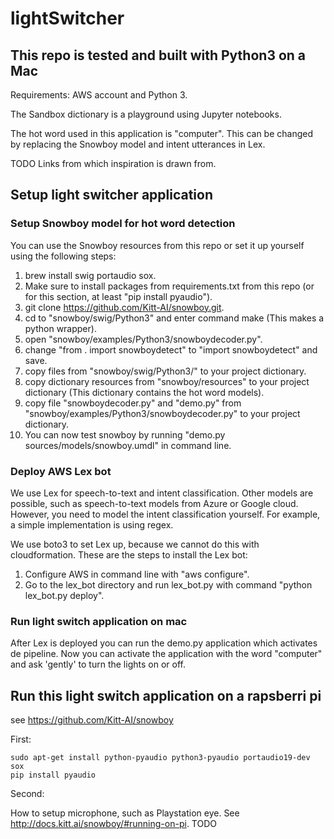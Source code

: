 # lightSwitcher

## This repo is tested and built with Python3 on a Mac

Requirements: AWS account and Python 3.

The Sandbox dictionary is a playground using Jupyter notebooks.

The hot word used in this application is "computer". This can be changed by replacing the Snowboy model and intent utterances in Lex.

TODO Links from which inspiration is drawn from.

## Setup light switcher application

### Setup Snowboy model for hot word detection

You can use the Snowboy resources from this repo or set it up yourself using the following steps:

1. brew install swig portaudio sox.
2. Make sure to install packages from requirements.txt from this repo (or for this section, at least "pip install pyaudio").
3. git clone <https://github.com/Kitt-AI/snowboy.git>.
4. cd to "snowboy/swig/Python3" and enter command make (This makes a python wrapper).
5. open "snowboy/examples/Python3/snowboydecoder.py".
6. change "from . import snowboydetect" to "import snowboydetect" and save.
7. copy files from "snowboy/swig/Python3/" to your project dictionary.
8. copy dictionary resources from "snowboy/resources" to your project dictionary (This dictionary contains the hot word models).
9. copy file "snowboydecoder.py" and "demo.py" from "snowboy/examples/Python3/snowboydecoder.py" to your project dictionary.
10. You can now test snowboy by running "demo.py sources/models/snowboy.umdl" in command line.

### Deploy AWS Lex bot 

We use Lex for speech-to-text and intent classification. Other models are possible, such as speech-to-text models from Azure or Google cloud. However, you need to model the intent classification yourself. For example, a simple implementation is using regex.

We use boto3 to set Lex up, because we cannot do this with cloudformation. These are the steps to install the Lex bot:

1. Configure AWS in command line with "aws configure".
2. Go to the lex_bot directory and run lex_bot.py with command "python lex_bot.py deploy".

### Run light switch application on mac

After Lex is deployed you can run the demo.py application which activates de pipeline. Now you can activate the application with the word "computer" and ask 'gently' to turn the lights on or off.

## Run this light switch application on a rapsberri pi

see <https://github.com/Kitt-AI/snowboy>

First: 

```
sudo apt-get install python-pyaudio python3-pyaudio portaudio19-dev sox
pip install pyaudio
```

Second: 

How to setup microphone, such as Playstation eye. See <http://docs.kitt.ai/snowboy/#running-on-pi>.
TODO
